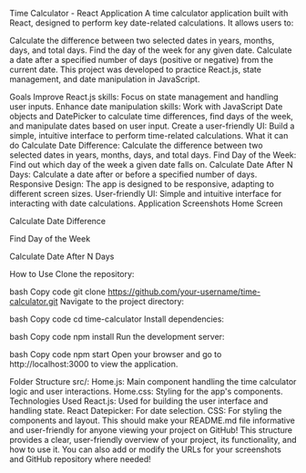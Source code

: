 Time Calculator - React Application
A time calculator application built with React, designed to perform key date-related calculations. It allows users to:

Calculate the difference between two selected dates in years, months, days, and total days.
Find the day of the week for any given date.
Calculate a date after a specified number of days (positive or negative) from the current date.
This project was developed to practice React.js, state management, and date manipulation in JavaScript.

Goals
Improve React.js skills: Focus on state management and handling user inputs.
Enhance date manipulation skills: Work with JavaScript Date objects and DatePicker to calculate time differences, find days of the week, and manipulate dates based on user input.
Create a user-friendly UI: Build a simple, intuitive interface to perform time-related calculations.
What it can do
Calculate Date Difference: Calculate the difference between two selected dates in years, months, days, and total days.
Find Day of the Week: Find out which day of the week a given date falls on.
Calculate Date After N Days: Calculate a date after or before a specified number of days.
Responsive Design: The app is designed to be responsive, adapting to different screen sizes.
User-friendly UI: Simple and intuitive interface for interacting with date calculations.
Application Screenshots
Home Screen

Calculate Date Difference

Find Day of the Week

Calculate Date After N Days

How to Use
Clone the repository:

bash
Copy code
git clone https://github.com/your-username/time-calculator.git
Navigate to the project directory:

bash
Copy code
cd time-calculator
Install dependencies:

bash
Copy code
npm install
Run the development server:

bash
Copy code
npm start
Open your browser and go to http://localhost:3000 to view the application.

Folder Structure
src/:
Home.js: Main component handling the time calculator logic and user interactions.
Home.css: Styling for the app's components.
Technologies Used
React.js: Used for building the user interface and handling state.
React Datepicker: For date selection.
CSS: For styling the components and layout.
This should make your README.md file informative and user-friendly for anyone viewing your project on GitHub!
This structure provides a clear, user-friendly overview of your project, its functionality, and how to use it. You can also add or modify the URLs for your screenshots and GitHub repository where needed!
